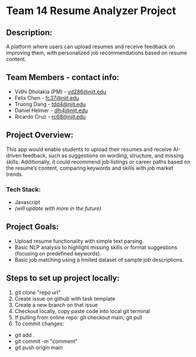 # Team 14 Resume Analyzer Project

## Description: 
A platform where users can upload resumes and receive feedback on improving them, with personalized job recommendations based on resume content.

## Team Members - contact info:
- Vidhi Dholakia (PM) - vd286@njit.edu
- Felix Chen - fc37@njit.edu
- Truong Dang - tdd4@njit.edu
- Daniel Helmer - dlh4@njit.edu
- Ricardo Cruz - rc68@njit.edu

## Project Overview: 
This app would enable students to upload their resumes and receive AI-driven feedback, such as suggestions on wording, structure, and missing skills. Additionally, it could recommend job listings or career paths based on the resume’s content, comparing keywords and skills with job market trends.

### Tech Stack:
- Javascript
- *(will update with more in the future)*

## Project Goals: 
- Upload resume functionality with simple text parsing.
- Basic NLP analysis to highlight missing skills or format suggestions (focusing on predefined keywords).
- Basic job matching using a limited dataset of sample job descriptions.


## Steps to set up project locally:
1. git clone "repo url"
2. Create issue on github with task template
3. Create a new branch on that issue
4. Checkout locally, copy paste code into local git terminal
5. If pulling from online repo: git checkout main; git pull
6. To commit changes:
  - git add .
  - git commit -m "comment"
  - git push origin main
